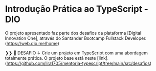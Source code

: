 # Introdução Prática ao TypeScript - DIO
O projeto apresentado faz parte dos desafios da plataforma [Digital Innovation One], através do Santander Bootcamp Fullstack Developer.
(<https://web.dio.me/home>)

❯❯ 🚀 DESAFIO ↓
Crie um projeto em TypeScript com uma abordagem totalmente prática. O projeto base está neste [link]. (<https://github.com/lira1705/mentoria-typescript/tree/main/src/desafios>)

